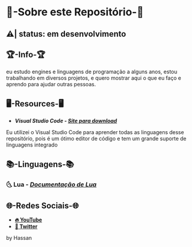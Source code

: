 # 📜-Sobre este Repositório-📜
## ⚠️| **status: em desenvolvimento**
## 🏆-Info-🏆
<p>eu estudo engines e linguagens de programação a alguns anos, estou trabalhando em diversos projetos, e quero mostrar aqui o que eu faço e aprendo para ajudar outras pessoas.</p>

## 🖥️-Resources-🖥️
* ***Visual Studio Code - [Site para download](https://code.visualstudio.com)*** <br>
<p>Eu utilizei o Visual Studio Code para aprender todas as linguagens desse repositório, pois é um ótimo editor de código e tem um grande suporte de linguagens integrado </p>

## 📚-Linguagens-📚
### **🌜 Lua -** ***[Documentação de Lua](https://www.lua.org/)***

## 🌐-Redes Sociais-🌐
* **[🔥 YouTube](https://www.youtube.com/channel/UCA-lKzMkAvGGHxlAvMZZifQ)**
* **[🍧 Twitter](https://twitter.com/Hassan_pls)**

by Hassan

